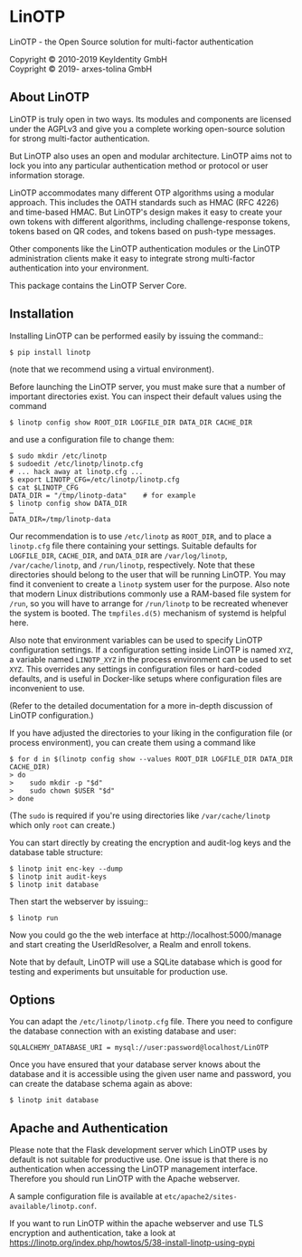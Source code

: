 # LinOTP

LinOTP - the Open Source solution for multi-factor authentication

Copyright © 2010-2019 KeyIdentity GmbH  
Coypright © 2019- arxes-tolina GmbH

## About LinOTP

LinOTP is truly open in two ways. Its modules and components are
licensed under the AGPLv3 and give you a complete working open-source
solution for strong multi-factor authentication.

But LinOTP also uses an open and modular architecture. LinOTP aims not
to lock you into any particular authentication method or protocol or
user information storage.

LinOTP accommodates many different OTP algorithms using a modular
approach. This includes the OATH standards such as HMAC (RFC 4226) and
time-based HMAC. But LinOTP's design makes it easy to create your own
tokens with different algorithms, including challenge-response tokens,
tokens based on QR codes, and tokens based on push-type messages.

Other components like the LinOTP authentication modules or the LinOTP
administration clients make it easy to integrate strong multi-factor
authentication into your environment.

This package contains the LinOTP Server Core.

## Installation

Installing LinOTP can be performed easily by issuing the command::
```terminal
$ pip install linotp
```
(note that we recommend using a virtual environment).

Before launching the LinOTP server, you must make sure that a number
of important directories exist. You can inspect their default values
using the command
```terminal
$ linotp config show ROOT_DIR LOGFILE_DIR DATA_DIR CACHE_DIR
```
and use a configuration file to change them:
```terminal
$ sudo mkdir /etc/linotp
$ sudoedit /etc/linotp/linotp.cfg
# ... hack away at linotp.cfg ...
$ export LINOTP_CFG=/etc/linotp/linotp.cfg
$ cat $LINOTP_CFG
DATA_DIR = "/tmp/linotp-data"    # for example
$ linotp config show DATA_DIR
…
DATA_DIR=/tmp/linotp-data
```
Our recommendation is to use `/etc/linotp` as `ROOT_DIR`, and to place
a `linotp.cfg` file there containing your settings. Suitable defaults
for `LOGFILE_DIR`, `CACHE_DIR`, and `DATA_DIR` are `/var/log/linotp`,
`/var/cache/linotp`, and `/run/linotp`, respectively. Note that these
directories should belong to the user that will be running LinOTP. You
may find it convenient to create a `linotp` system user for the
purpose. Also note that modern Linux distributions commonly use a
RAM-based file system for `/run`, so you will have to arrange for
`/run/linotp` to be recreated whenever the system is booted. The
`tmpfiles.d(5)` mechanism of systemd is helpful here.

Also note that environment variables can be used to specify LinOTP
configuration settings. If a configuration setting inside LinOTP is
named `XYZ`, a variable named `LINOTP_XYZ` in the process environment
can be used to set `XYZ`. This overrides any settings in configuration
files or hard-coded defaults, and is useful in Docker-like setups
where configuration files are inconvenient to use.

(Refer to the detailed documentation for a more in-depth discussion of
LinOTP configuration.)

If you have adjusted the directories to your liking in the configuration
file (or process environment), you can create them using a command like
```terminal
$ for d in $(linotp config show --values ROOT_DIR LOGFILE_DIR DATA_DIR CACHE_DIR)
> do
>    sudo mkdir -p "$d"
>    sudo chown $USER "$d"
> done
```
(The `sudo` is required if you're using directories like
`/var/cache/linotp` which only `root` can create.)

You can start directly by creating the encryption and audit-log keys
and the database table structure:
```terminal
$ linotp init enc-key --dump
$ linotp init audit-keys
$ linotp init database
```
Then start the webserver by issuing::
```terminal
$ linotp run
```
Now you could go the the web interface at http://localhost:5000/manage
and start creating the UserIdResolver, a Realm and enroll tokens.

Note that by default, LinOTP will use a SQLite database which is good
for testing and experiments but unsuitable for production use.

## Options

You can adapt the `/etc/linotp/linotp.cfg` file. There you need to
configure the database connection with an existing database and user:

    SQLALCHEMY_DATABASE_URI = mysql://user:password@localhost/LinOTP

Once you have ensured that your database server knows about the
database and it is accessible using the given user name and password,
you can create the database schema again as above:
```terminal
$ linotp init database
```

## Apache and Authentication

Please note that the Flask development server which LinOTP uses by
default is not suitable for productive use. One issue is that there is
no authentication when accessing the LinOTP management interface.
Therefore you should run LinOTP with the Apache webserver.

A sample configuration file is available at `etc/apache2/sites-available/linotp.conf`.

If you want to run LinOTP within the apache webserver and use TLS
encryption and authentication, take a look at
https://linotp.org/index.php/howtos/5/38-install-linotp-using-pypi
